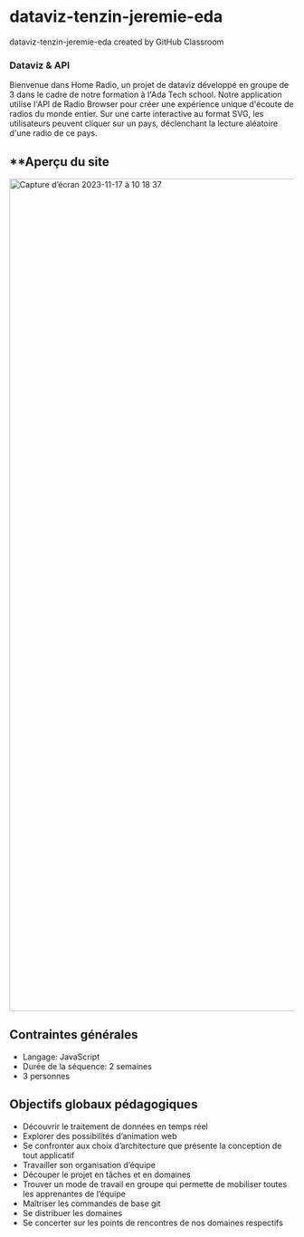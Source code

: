 # dataviz-tenzin-jeremie-eda
dataviz-tenzin-jeremie-eda created by GitHub Classroom

### Dataviz & API

Bienvenue dans Home Radio, un projet de dataviz développé en groupe de 3 dans le cadre de notre formation à l'Ada Tech school. Notre application utilise l'API de Radio Browser pour créer une expérience unique d'écoute de radios du monde entier. Sur une carte interactive au format SVG, les utilisateurs peuvent cliquer sur un pays, déclenchant la lecture aléatoire d'une radio de ce pays.



## **Aperçu du site

<img width="1470" alt="Capture d’écran 2023-11-17 à 10 18 37" src="https://github.com/edaozde/dataviz-dataviz-tenzin-jeremie-eda/assets/80428208/04e0bce7-fa8b-4d15-8de2-4f5157b452aa">

## **Contraintes générales**

- Langage: JavaScript
- Durée de la séquence: 2 semaines
- 3 personnes

## **Objectifs globaux pédagogiques**

- Découvrir le traitement de données en temps réel
- Explorer des possibilités d’animation web
- Se confronter aux choix d’architecture que présente la conception de tout applicatif
- Travailler son organisation d’équipe
- Découper le projet en tâches et en domaines
- Trouver un mode de travail en groupe qui permette de mobiliser toutes les apprenantes de l’équipe
- Maîtriser les commandes de base git
- Se distribuer les domaines
- Se concerter sur les points de rencontres de nos domaines respectifs
